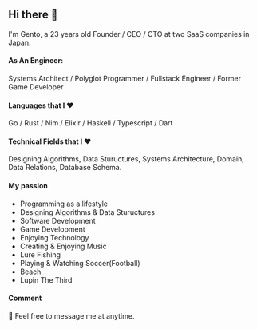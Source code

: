 ## Hi there 👋
I'm Gento, a 23 years old Founder / CEO / CTO at two SaaS companies in Japan.  
  
#### As An Engineer:
Systems Architect / Polyglot Programmer / Fullstack Engineer / Former Game Developer

#### Languages that I :heart:
Go / Rust / Nim / Elixir / Haskell / Typescript / Dart

#### Technical Fields that I :heart:
Designing Algorithms, Data Stuructures, Systems Architecture, Domain, Data Relations, Database Schema.

#### My passion
- Programming as a lifestyle
- Designing Algorithms & Data Stuructures
- Software Development
- Game Development
- Enjoying Technology
- Creating & Enjoying Music
- Lure Fishing
- Playing & Watching Soccer(Football)
- Beach
- Lupin The Third

#### Comment
💬 Feel free to message me at anytime.

<!--
**gentom/gentom** is a ✨ _special_ ✨ repository because its `README.md` (this file) appears on your GitHub profile.

Here are some ideas to get you started:

- 🔭 I’m currently working on ...
- 🌱 I’m currently learning ...
- 👯 I’m looking to collaborate on ...
- 🤔 I’m looking for help with ...
- 💬 Ask me about ...
- 📫 How to reach me: ...
- 😄 Pronouns: ...
- ⚡ Fun fact: ...
-->
